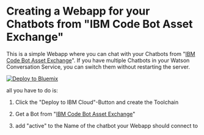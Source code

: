 # Creating a Webapp for your Chatbots from "IBM Code Bot Asset Exchange"

This is a simple Webapp where you can chat with your Chatbots from 
"<a href="https://developer.ibm.com/code/exchanges/bots" target="_blank">IBM Code Bot Asset Exchange</a>".
If you have multiple Chatbots in your Watson Conversation Service, you can switch them without restarting the server.

[![Deploy to Bluemix](./deploy-button.png)](https://bluemix.net/deploy?repository=https://github.com/mwiegand/exchange-bot)

all you have to do is:

1. Click the "Deploy to IBM Cloud"-Button and create the Toolchain

1. Get a Bot from "<a href="https://developer.ibm.com/code/exchanges/bots" target="_blank">IBM Code Bot Asset Exchange</a>"

1. add "active" to the Name of the chatbot your Webapp should connect to